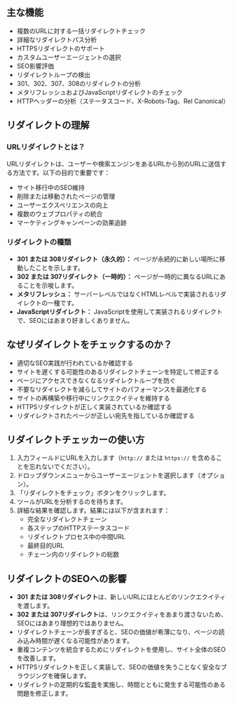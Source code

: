 ## 主な機能

- 複数のURLに対する一括リダイレクトチェック
- 詳細なリダイレクトパス分析
- HTTPSリダイレクトのサポート
- カスタムユーザーエージェントの選択
- SEO影響評価
- リダイレクトループの検出
- 301、302、307、308のリダイレクトの分析
- メタリフレッシュおよびJavaScriptリダイレクトのチェック
- HTTPヘッダーの分析（ステータスコード、X-Robots-Tag、Rel Canonical）

## リダイレクトの理解

### URLリダイレクトとは？

URLリダイレクトは、ユーザーや検索エンジンをあるURLから別のURLに送信する方法です。以下の目的で重要です：

- サイト移行中のSEO維持
- 削除または移動されたページの管理
- ユーザーエクスペリエンスの向上
- 複数のウェブプロパティの統合
- マーケティングキャンペーンの効果追跡

### リダイレクトの種類

- **301 または 308リダイレクト（永久的）：** ページが永続的に新しい場所に移動したことを示します。
- **302 または 307リダイレクト（一時的）：** ページが一時的に異なるURLにあることを示唆します。
- **メタリフレッシュ：** サーバーレベルではなくHTMLレベルで実装されるリダイレクトの一種です。
- **JavaScriptリダイレクト：** JavaScriptを使用して実装されるリダイレクトで、SEOにはあまり好ましくありません。

## なぜリダイレクトをチェックするのか？

- 適切なSEO実践が行われているか確認する
- サイトを遅くする可能性のあるリダイレクトチェーンを特定して修正する
- ページにアクセスできなくなるリダイレクトループを防ぐ
- 不要なリダイレクトを減らしてサイトのパフォーマンスを最適化する
- サイトの再構築や移行中にリンクエクイティを維持する
- HTTPSリダイレクトが正しく実装されているか確認する
- リダイレクトされたページが正しい宛先を指しているか確認する

## リダイレクトチェッカーの使い方

1. 入力フィールドにURLを入力します（`http://` または `https://` を含めることを忘れないでください）。
2. ドロップダウンメニューからユーザーエージェントを選択します（オプション）。
3. 「リダイレクトをチェック」ボタンをクリックします。
4. ツールがURLを分析するのを待ちます。
5. 詳細な結果を確認します。結果には以下が含まれます：
   - 完全なリダイレクトチェーン
   - 各ステップのHTTPステータスコード
   - リダイレクトプロセス中の中間URL
   - 最終目的URL
   - チェーン内のリダイレクトの総数

## リダイレクトのSEOへの影響

- **301 または 308リダイレクト**は、新しいURLにほとんどのリンクエクイティを渡します。
- **302 または 307リダイレクト**は、リンクエクイティをあまり渡さないため、SEOにはあまり理想的ではありません。
- リダイレクトチェーンが長すぎると、SEOの価値が希薄になり、ページの読み込み時間が遅くなる可能性があります。
- 重複コンテンツを統合するためにリダイレクトを使用し、サイト全体のSEOを改善します。
- HTTPSリダイレクトを正しく実装して、SEOの価値を失うことなく安全なブラウジングを確保します。
- リダイレクトの定期的な監査を実施し、時間とともに発生する可能性のある問題を修正します。
